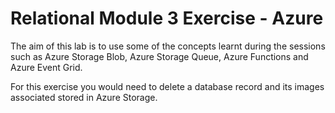 # Relational Module 3 Exercise - Azure
The aim of this lab is to use some of the concepts learnt during the sessions such as Azure Storage Blob, Azure Storage Queue, Azure Functions and Azure Event Grid.

For this exercise you would need to delete a database record and its images associated stored in Azure Storage. 

